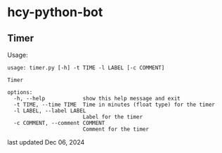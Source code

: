 # hcy-python-bot


## Timer
Usage:
```
usage: timer.py [-h] -t TIME -l LABEL [-c COMMENT]

Timer

options:
  -h, --help            show this help message and exit
  -t TIME, --time TIME  Time in minutes (float type) for the timer
  -l LABEL, --label LABEL
                        Label for the timer
  -c COMMENT, --comment COMMENT
                        Comment for the timer
```

last updated Dec 06, 2024

